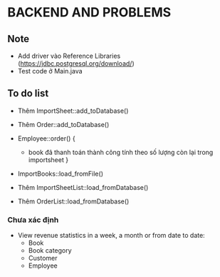# BACKEND AND PROBLEMS
## Note
* Add driver vào Reference Libraries (https://jdbc.postgresql.org/download/)
* Test code ở Main.java

## To do list
* Thêm ImportSheet::add_toDatabase()

* Thêm Order::add_toDatabase()
* Employee::order() {
	- book đã thanh toán thành công
	tính theo số lượng còn lại trong importsheet
}

* ImportBooks::load_fromFile()

* Thêm ImportSheetList::load_fromDatabase()
* Thêm OrderList::load_fromDatabase()

### Chưa xác định
* View revenue statistics in a week, a month or from date to date:
	* Book
	* Book category
	* Customer
	* Employee
